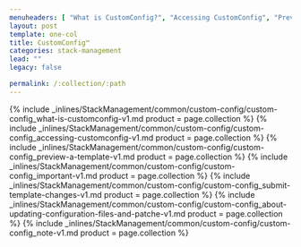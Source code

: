 ```yaml
---
menuheaders: [ "What is CustomConfig?", "Accessing CustomConfig", "Preview a template", "Important", "Submit template changes", "About updating configuration files and patches", "Note" ]
layout: post
template: one-col
title: CustomConfig™
categories: stack-management
lead: ""
legacy: false

permalink: /:collection/:path
---
```






<a href="#what-is-customconfig"></a>{% include _inlines/StackManagement/common/custom-config/custom-config_what-is-customconfig-v1.md  product = page.collection %}
<a href="#accessing-customconfig"></a>{% include _inlines/StackManagement/common/custom-config/custom-config_accessing-customconfig-v1.md  product = page.collection %}
<a href="#preview-a-template"></a>{% include _inlines/StackManagement/common/custom-config/custom-config_preview-a-template-v1.md  product = page.collection %}
<a href="#important"></a>{% include _inlines/StackManagement/common/custom-config/custom-config_important-v1.md  product = page.collection %}
<a href="#submit-template-changes"></a>{% include _inlines/StackManagement/common/custom-config/custom-config_submit-template-changes-v1.md  product = page.collection %}
<a href="#about-updating-configuration-files-and-patches"></a>{% include _inlines/StackManagement/common/custom-config/custom-config_about-updating-configuration-files-and-patche-v1.md  product = page.collection %}
<a href="#note"></a>{% include _inlines/StackManagement/common/custom-config/custom-config_note-v1.md  product = page.collection %}
